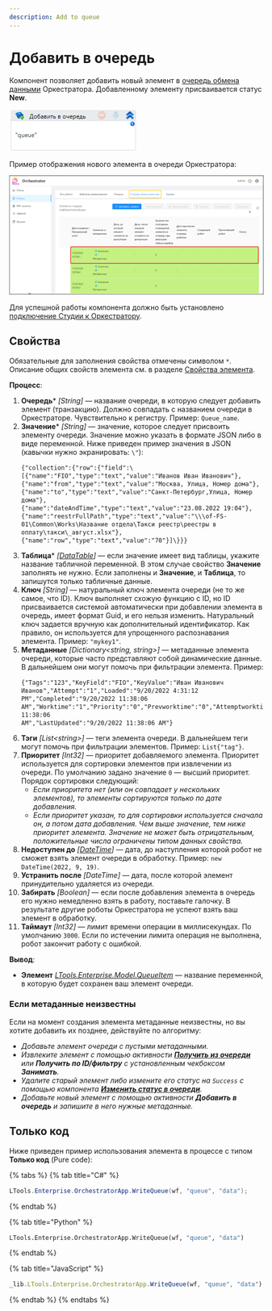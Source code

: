 ```yaml
---
description: Add to queue
---
```


# Добавить в очередь

Компонент позволяет добавить новый элемент в [очередь обмена данными](https://docs.primo-rpa.ru/primo-rpa/orchestrator/basics/data-queues) Оркестратора. Добавленному элементу присваивается статус **New**.

![Элемент Добавить в очередь](<../../../../.gitbook/assets/image (375).png>)

Пример отображения нового элемента в очереди Оркестратора:

![Таблица с элементами очереди в Оркестраторе](<../../../../.gitbook/assets/оркестратор. элементы очереди.png>)

Для успешной работы компонента должно быть установлено [подключение Студии к Оркестратору](https://docs.primo-rpa.ru/primo-rpa/primo-studio/settings#orkestrator).


## Свойства

Обязательные для заполнения свойства отмечены символом `*`. Описание общих свойств элемента см. в разделе [Свойства элемента](https://docs.primo-rpa.ru/primo-rpa/primo-studio/process/elements#svoistva-elementa).

**Процесс**:

1. **Очередь**\* *[String]* — название очереди, в которую следует добавить элемент (транзакцию). Должно совпадать с названием очереди в Оркестраторе. Чувствительно к регистру. Пример: `Queue_name`.
1. **Значение**\* *[String]* — значение, которое следует присвоить элементу очереди. Значение можно указать в формате JSON либо в виде переменной. Ниже приведен пример значения в JSON (кавычки нужно экранировать: `\"`):
    ```
    {"collection":{"row":{"field":\[{"name":"FIO","type":"text","value":"Иванов Иван Иванович"},{"name":"from","type":"text","value":"Москва, Улица, Номер дома"},{"name":"to","type":"text","value":"Санкт-Петербург,Улица, Номер дома"}, 
    {"name":"dateAndTime","type":"text","value":"23.08.2022 19:04"},{"name":"reestrFullPath","type":"text","value":"\\\of-FS-01\Common\Works\Название отдела\Такси реестр\реестры в оплату\такси\_август.xlsx"},{"name":"row","type":"text","value":"70"}]\}}}
    ```
1. **Таблица**\* *[[DataTable](https://learn.microsoft.com/ru-ru/dotnet/api/system.data.datatable?view=net-8.0&viewFallbackFrom=net-4.6.1)]* — если значение имеет вид таблицы, укажите название табличной переменной. В этом случае свойство **Значение** заполнять не нужно. Если заполнены и **Значение**, и **Таблица**, то запишутся только табличные данные.
1. **Ключ** *[String]* — натуральный ключ элемента очереди (не то же самое, что ID). Ключ выполняет схожую функцию с ID, но ID присваивается системой автоматически при добавлении элемента в очередь, имеет формат Guid, и его нельзя изменить. Натуральный ключ задается вручную как дополнительный идентификатор. Как правило, он используется для упрощенного распознавания элемента. Пример: `"mykey1"`.
1. **Метаданные** *[Dictionary\<string, string>]* — метаданные элемента очереди, которые часто представляют собой динамические данные. В дальнейшем они могут помочь при фильтрации элемента. Пример:
   ```
   {"Tags":"123","KeyField":"FIO","KeyValue":"Иван Иванович Иванов","Attempt":"1","Loaded":"9/20/2022 4:31:12 PM","Completed":"9/20/2022 11:38:06 AM","Worktime":"1","Priority":"0","Prevworktime":"0","Attemptworktime":"1","Finished":"9/20/2022 11:38:06 
   AM","LastUpdated":"9/20/2022 11:38:06 AM"}
   ```
1. **Тэги** *[List\<string>]* — теги элемента очереди. В дальнейшем теги могут помочь при фильтрации элементов. Пример: `List{"tag"}`.
1. **Приоритет** *[Int32]* — приоритет добавляемого элемента. Приоритет используется для сортировки элементов при извлечении из очереди. По умолчанию задано значение `0` — высший приоритет. Порядок сортировки следующий:
   * *Если приоритета нет (или он совпадает у нескольких элементов), то элементы сортируются только по дате добавления.*
   * *Если приоритет указан, то для сортировки используется сначала он, а потом дата добавления. Чем выше значение, тем ниже приоритет элемента. Значение не может быть отрицательным, положительные числа ограничены типом данных свойства.*
1. **Недоступен до** *[[DateTime](https://learn.microsoft.com/ru-ru/dotnet/api/system.datetime?view=net-8.0&viewFallbackFrom=net-4.6.1)]* — дата, до наступления которой робот не сможет взять элемент очереди в обработку. Пример: `new DateTime(2022, 9, 19)`.
1. **Устранить после** *[DateTime]* — дата, после которой элемент принудительно удаляется из очереди.
1. **Забирать** *[Boolean]* — если после добавления элемента в очередь его нужно немедленно взять в работу, поставьте галочку. В результате другие роботы Оркестратора не успеют взять ваш элемент в обработку.
1. **Таймаут** *[Int32]* — лимит времени операции в миллисекундах. По умолчанию `3000`. Если по истечении лимита операция не выполнена, робот закончит работу с ошибкой.


**Вывод**:

* **Элемент** *[LTools.Enterprise.Model.QueueItem](https://docs.primo-rpa.ru/primo-rpa/g\_elements/osnovnye-elementy/orkestrator/els\_queues/datatypes)* — название переменной, в которую будет сохранен ваш элемент очереди.

### Если метаданные неизвестны 

Если на момент создания элемента метаданные неизвестны, но вы хотите добавить их позднее, действуйте по алгоритму:
* *Добавьте элемент очереди с пустыми метаданными.*
* *Извлеките элемент с помощью активности [**Получить из очереди**](https://docs.primo-rpa.ru/primo-rpa/g\_elements/osnovnye-elementy/orkestrator/els\_queues/readfromqueue) или **Получить по ID/фильтру** с установленным чекбоксом **Занимать**.*
* *Удалите старый элемент либо измените его статус на `Success` с помощью компонента [**Изменить статус в очереди**](https://docs.primo-rpa.ru/primo-rpa/g\_elements/osnovnye-elementy/orkestrator/els\_queues/changestatequeue).*
* *Добавьте новый элемент с помощью активности **Добавить в очередь** и запишите в него нужные метаданные.*


## Только код

Ниже приведен пример использования элемента в процессе с типом **Только код** (Pure code):

{% tabs %}
{% tab title="C#" %}
```csharp
LTools.Enterprise.OrchestratorApp.WriteQueue(wf, "queue", "data");
```
{% endtab %}

{% tab title="Python" %}
```python
LTools.Enterprise.OrchestratorApp.WriteQueue(wf, "queue", "data")
```
{% endtab %}

{% tab title="JavaScript" %}
```javascript
_lib.LTools.Enterprise.OrchestratorApp.WriteQueue(wf, "queue", "data");
```
{% endtab %}
{% endtabs %}
